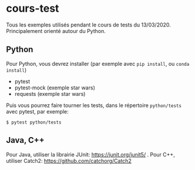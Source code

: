 # cours-test

Tous les exemples utilisés pendant le cours de tests du 13/03/2020. Principalement orienté autour du Python.

## Python

Pour Python, vous devrez installer (par exemple avec `pip install`, ou `conda install`)
- pytest
- pytest-mock (exemple star wars)
- requests (exemple star wars)

Puis vous pourrez faire tourner les tests, dans le répertoire `python/tests` avec pytest, par exemple:

```
$ pytest python/tests
```


## Java, C++

Pour Java, utiliser la librairie JUnit: https://junit.org/junit5/ . Pour C++, utiliser Catch2: https://github.com/catchorg/Catch2
